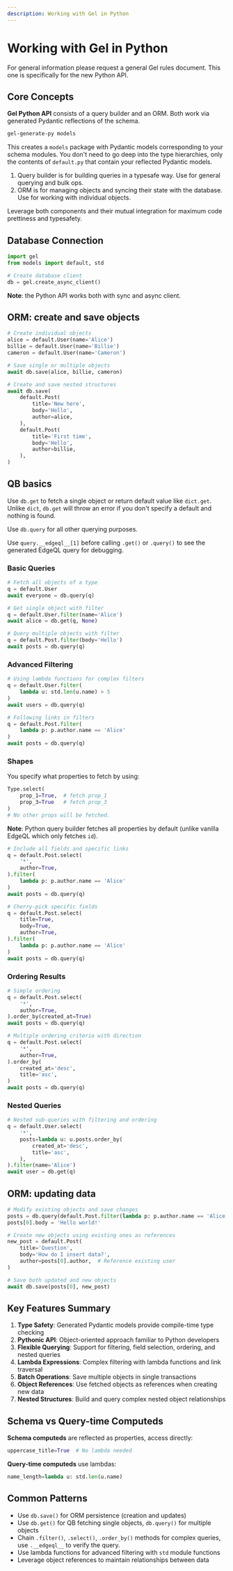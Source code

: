 ```yaml
---
description: Working with Gel in Python
---
```


# Working with Gel in Python

For general information please request a general Gel rules document.
This one is specifically for the new Python API.

## Core Concepts

**Gel Python API** consists of a query builder and an ORM.
Both work via generated Pydantic reflections of the schema.

```bash
gel-generate-py models
```

This creates a `models` package with Pydantic models corresponding to your schema modules.
You don't need to go deep into the type hierarchies, only the contents of `default.py` that contain your reflected Pydantic models.

1. Query builder is for building queries in a typesafe way. Use for general querying and bulk ops.
2. ORM is for managing objects and syncing their state with the database. Use for working with individual objects.

Leverage both components and their mutual integration for maximum code prettiness and typesafety.

## Database Connection

```python
import gel
from models import default, std

# Create database client
db = gel.create_async_client()
```

**Note**: the Python API works both with sync and async client.


## ORM: create and save objects

```python
# Create individual objects
alice = default.User(name='Alice')
billie = default.User(name='Billie')
cameron = default.User(name='Cameron')

# Save single or multiple objects
await db.save(alice, billie, cameron)
```

```python
# Create and save nested structures
await db.save(
    default.Post(
        title='New here',
        body='Hello',
        author=alice,
    ),
    default.Post(
        title='First time', 
        body='Hello',
        author=billie,
    ),
)
```

## QB basics

Use `db.get` to fetch a single object or return default value like `dict.get`.
Unlike `dict`, `db.get` will throw an error if you don't specify a default and nothing is found.

Use `db.query` for all other querying purposes.

Use `query.__edgeql__[1]` before calling `.get()` or `.query()` to see the generated EdgeQL query for debugging.  

### Basic Queries

```python
# Fetch all objects of a type
q = default.User
await everyone = db.query(q)

# Get single object with filter
q = default.User.filter(name='Alice')
await alice = db.get(q, None)

# Query multiple objects with filter
q = default.Post.filter(body='Hello')
await posts = db.query(q)
```

### Advanced Filtering

```python
# Using lambda functions for complex filters
q = default.User.filter(
    lambda u: std.len(u.name) > 5
)
await users = db.query(q)

# Following links in filters
q = default.Post.filter(
    lambda p: p.author.name == 'Alice'
)
await posts = db.query(q)
```

### Shapes

You specify what properties to fetch by using:

```python
Type.select(
    prop_1=True,  # fetch prop_1
    prop_3=True   # fetch prop_3
)
# No other props will be fetched.
```

**Note**: Python query builder fetches all properties by default (unlike vanilla EdgeQL which only fetches `id`).

```python
# Include all fields and specific links
q = default.Post.select(
    '*',
    author=True,
).filter(
    lambda p: p.author.name == 'Alice'
)
await posts = db.query(q)

# Cherry-pick specific fields
q = default.Post.select(
    title=True,
    body=True,
    author=True,
).filter(
    lambda p: p.author.name == 'Alice'
)
await posts = db.query(q)
```

### Ordering Results
```python
# Simple ordering
q = default.Post.select(
    '*',
    author=True,
).order_by(created_at=True)
await posts = db.query(q)

# Multiple ordering criteria with direction
q = default.Post.select(
    '*',
    author=True,
).order_by(
    created_at='desc',
    title='asc',
)
await posts = db.query(q)
```

### Nested Queries

```python
# Nested sub-queries with filtering and ordering
q = default.User.select(
    '*',
    posts=lambda u: u.posts.order_by(
        created_at='desc',
        title='asc',
    ),
).filter(name='Alice')
await user = db.get(q)
```

## ORM: updating data

```python
# Modify existing objects and save changes
posts = db.query(default.Post.filter(lambda p: p.author.name == 'Alice'))
posts[0].body = 'Hello world!'

# Create new objects using existing ones as references
new_post = default.Post(
    title='Question',
    body='How do I insert data?',
    author=posts[0].author,  # Reference existing user
)

# Save both updated and new objects
await db.save(posts[0], new_post)
```

## Key Features Summary

1. **Type Safety**: Generated Pydantic models provide compile-time type checking
2. **Pythonic API**: Object-oriented approach familiar to Python developers  
3. **Flexible Querying**: Support for filtering, field selection, ordering, and nested queries
4. **Lambda Expressions**: Complex filtering with lambda functions and link traversal
5. **Batch Operations**: Save multiple objects in single transactions
6. **Object References**: Use fetched objects as references when creating new data
7. **Nested Structures**: Build and query complex nested object relationships

## Schema vs Query-time Computeds

**Schema computeds** are reflected as properties, access directly:
```python
uppercase_title=True  # No lambda needed
```

**Query-time computeds** use lambdas:
```python
name_length=lambda u: std.len(u.name)
```

## Common Patterns

- Use `db.save()` for ORM persistence (creation and updates)
- Use `db.get()` for QB fetching single objects, `db.query()` for multiple objects
- Chain `.filter()`, `.select()`, `.order_by()` methods for complex queries, use `.__edgeql__` to verify the query.
- Use lambda functions for advanced filtering with `std` module functions
- Leverage object references to maintain relationships between data




